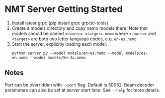 # NMT Server Getting Started
1. Install latest grpc (pip install grpc grpcio-tools)
2. Create a models directory and copy nemo models there. Note that models should be named `<source>-<target>.nemo`
   where `<source>` and `<target>` are both two letter language codes, e.g. `en-es.nemo`.
3. Start the server, explicitly loading each model: 
   ```
   python server.py --model models/en-es.nemo --model models/es-en.nemo --model models/En-Ja.nemo
   ```

## Notes
Port can be overridden with `--port` flag. Default is 50052. Beam decoder parameters can also be set at server start time. See `--help` for more details.

